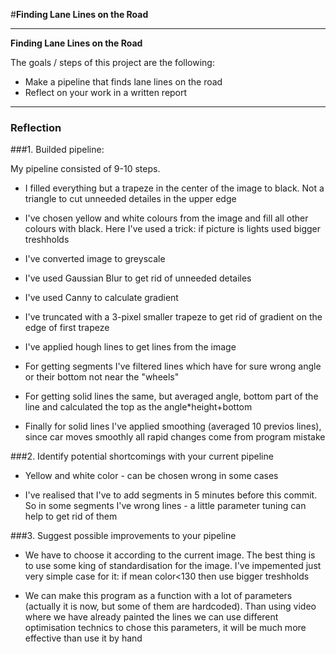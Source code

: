#**Finding Lane Lines on the Road** 

---

**Finding Lane Lines on the Road**

The goals / steps of this project are the following:
* Make a pipeline that finds lane lines on the road
* Reflect on your work in a written report



---

### Reflection

###1. Builded pipeline:

My pipeline consisted of 9-10 steps.

* I filled everything but a trapeze in the center of the image to black. Not a triangle to cut unneeded detailes in the upper edge 

* I've chosen yellow and white colours from the image and fill all other colours with black. Here I've used a trick: if picture is lights used bigger treshholds

* I've converted image to greyscale

* I've used Gaussian Blur to get rid of unneeded detailes

* I've used Canny to calculate gradient 

* I've truncated with a 3-pixel smaller trapeze to get rid of gradient on the edge of first trapeze

* I've applied hough lines to get lines from the image

* For getting segments I've filtered lines which have for sure wrong angle or their bottom not near the "wheels"

* For getting solid lines the same, but averaged angle, bottom part of the line and calculated the top as the angle*height+bottom

* Finally for solid lines I've applied smoothing (averaged 10 previos lines), since car moves smoothly all rapid changes come from program mistake



###2. Identify potential shortcomings with your current pipeline

* Yellow and white color - can be chosen wrong in some cases

* I've realised that I've to add segments in 5 minutes before this commit. So in some segments I've wrong lines - a little parameter tuning can help to get rid of them


###3. Suggest possible improvements to your pipeline

* We have to choose it according to the current image. The best thing is to use some king of standardisation for the image. I've impemented just very simple case for it: if mean color<130 then use bigger treshholds

* We can make this program as a function with a lot of parameters (actually it is now, but some of them are hardcoded). Than using video where we have already painted the lines we can use different optimisation technics to chose this parameters, it will be much more effective than use it by hand